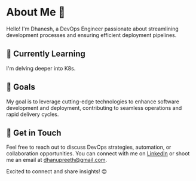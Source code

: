 # About Me 👋

Hello! I'm Dhanesh, a DevOps Engineer passionate about streamlining development processes and ensuring efficient deployment pipelines.

## 🌱 Currently Learning
I'm delving deeper into K8s.

## 🚀 Goals
My goal is to leverage cutting-edge technologies to enhance software development and deployment, contributing to seamless operations and rapid delivery cycles.

## 💬 Get in Touch
Feel free to reach out to discuss DevOps strategies, automation, or collaboration opportunities. You can connect with me on [LinkedIn](dhanesh-kumar-3829227b) or shoot me an email at dhanupreeth@gmail.com.

Excited to connect and share insights! 😊
